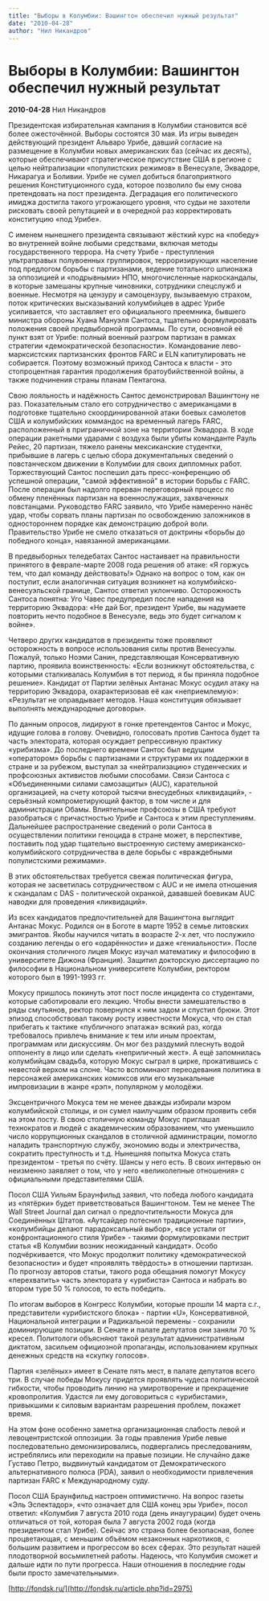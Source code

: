 ```yaml
---
title: "Выборы в Колумбии: Вашингтон обеспечил нужный результат"
date: "2010-04-28"
author: "Нил Никандров"
---
```


# Выборы в Колумбии: Вашингтон обеспечил нужный результат

**2010-04-28** Нил Никандров

Президентская избирательная кампания в Колумбии становится всё более ожесточённой. Выборы состоятся 30 мая. Из игры выведен действующий президент Альваро Урибе, давший согласие на размещение в Колумбии новых американских баз (сейчас их десять), которые обеспечивают стратегическое присутствие США в регионе с целью нейтрализации «популистских режимов» в Венесуэле, Эквадоре, Никарагуа и Боливии. Урибе не сумел добиться благоприятного решения Конституционного суда, которое позволило бы ему снова претендовать на пост президента. Деградация его политического имиджа достигла такого угрожающего уровня, что судьи не захотели рисковать своей репутацией и в очередной раз корректировать конституцию «под Урибе».

С именем нынешнего президента связывают жёсткий курс на «победу» во внутренней войне любыми средствами, включая методы государственного террора. На счету Урибе - преступления ультраправых полувоенных группировок, терроризирующих население под предлогом борьбы с партизанами, ведение тотального шпионажа за оппозицией и «подрывными» НПО, многочисленные наркоскандалы, в которые замешаны крупные чиновники, сотрудники спецслужб и военные. Несмотря на цензуру и самоцензуру, вызываемую страхом, поток критических высказываний колумбийцев в адрес Урибе усиливается, что заставляет его официального преемника, бывшего министра обороны Хуана Мануэля Сантоса, тщательно формулировать положения своей предвыборной программы. По сути, основной её пункт взят от Урибе: полный военный разгром партизан в рамках стратегии «демократической безопасности». Командование лево-марксистских партизанских фронтов FARC и ELN капитулировать не собирается. Поэтому возможный приход Сантоса к власти - это стопроцентная гарантия продолжения братоубийственной войны, а также подчинения страны планам Пентагона.

Свою лояльность и надёжность Сантос демонстрировал Вашингтону не раз. Показательным стало его сотрудничество c американцами в подготовке тщательно скоординированной атаки боевых самолетов США и колумбийских коммандос на временный лагерь FARC, расположенный в приграничной зоне на территории Эквадора. В ходе операции ракетными ударами с воздуха были убиты команданте Рауль Рейес, 20 партизан, тяжело ранены мексиканские студентки, прибывшие в лагерь с целью сбора документальных сведений о повстанческом движении в Колумбии для своих дипломных работ. Торжествующий Сантос поспешил дать пресс-конференцию об успешной операции, "самой эффективной" в истории борьбы с FARC. После операции был надолго прерван переговорный процесс по обмену пленённых партизан на военнослужащих, захваченных повстанцами. Руководство FARC заявило, что Урибе намеренно нанёс удар, чтобы сорвать планы партизан по освобождению заложников в одностороннем порядке как демонстрацию доброй воли. Правительство Урибе не смело отказаться от доктрины «борьбы до победного конца», навязанной американцами.

В предвыборных теледебатах Сантос настаивает на правильности принятого в феврале-марте 2008 года решения об атаке: «Я горжусь тем, что дал команду действовать!» Однако на вопрос о том, как он поступит, если аналогичная ситуация возникнет на колумбийско-венесуэльской границе, Сантос ответил уклончиво. Осторожность Сантоса понятна: Уго Чавес предупредил после нападения на территорию Эквадора: «Не дай Бог, президент Урибе, вы надумаете повторить нечто подобное в Венесуэле, ведь это будет сигналом к войне».

Четверо других кандидатов в президенты тоже проявляют осторожность в вопросе использования силы против Венесуэлы. Пожалуй, только Ноэми Санин, представляющая Консервативную партию, проявила воинственность: «Если возникнут обстоятельства, с которыми сталкивалась Колумбия в тот период, я бы приняла подобное решение». Кандидат от Партии зелёных Антанас Мокус осудил атаку на территорию Эквадора, охарактеризовав её как «неприемлемую»: «Результат не оправдывает методов. Наша конституция обязывает выполнять международные договоры».

По данным опросов, лидируют в гонке претендентов Сантос и Мокус, идущие голова в голову. Очевидно, голосовать против Сантоса будет та часть электората, которая осуждает репрессивную практику «урибизма». До последнего времени Сантос был ведущим «оператором» борьбы с партизанами и структурами их поддержки в стране и за рубежом, выступал за «нейтрализацию» студенческих и профсоюзных активистов любыми способами. Связи Сантоса с «Объединенными силами самозащиты» (AUC), карательной организацией, на счету которой тысячи внесудебных «ликвидаций», - серьёзный компрометирующий фактор, в том числе и для администрации Обамы. Влиятельные профсоюзы в США требуют разобраться с причастностью Урибе и Сантоса к этим преступлениям. Дальнейшее распространение сведений о роли Сантоса в осуществлении политики геноцида в стране может, в перспективе, поставить под удар тщательно выстроенную систему американско-колумбийского сотрудничества в деле борьбы с «враждебными популистскими режимами».

В этих обстоятельствах требуется свежая политическая фигура, которая не засветилась сотрудничеством с AUC и не имела отношения к скандалам с DAS - политической охранкой, дававшей боевикам AUC наводки для проведения «ликвидаций».

Из всех кандидатов предпочтительней для Вашингтона выглядит Антанас Мокус. Родился он в Боготе в марте 1952 в семье литовских эмигрантов. Якобы научился читать в возрасте 2-х лет, что послужило созданию легенды о его «одарённости» и даже «гениальности». После окончания столичного лицея Мокус изучал математику и философию в университете Дижона (Франция). Защитил докторскую диссертацию по философии в Национальном университете Колумбии, ректором которого был в 1991-1993 гг.

Мокусу пришлось покинуть этот пост после инцидента со студентами, которые саботировали его лекцию. Чтобы внести замешательство в ряды смутьянов, ректор повернулся к ним задом и спустил брюки. Этот эпизод способствовал такому росту известности Мокуса, что он стал прибегать к тактике «публичного эпатажа» всякий раз, когда требовалось привлечь внимание к тем или иным проектам, программам или дискуссиям. Он мог без раздумий плеснуть водой оппоненту в лицо или сделать «неприличный жест». А ещё запомнилась колумбийцам свадьба, которую Мокус сыграл в цирке, прокатившись с невестой верхом на слоне. Часто вспоминают переодевания политика в персонажей американских комиксов или его музыкальные импровизации в жанре «рэп», популярном у молодёжи.

Эксцентричного Мокуса тем не менее дважды избирали мэром колумбийской столицы, и он сумел наилучшим образом проявить себя на этом посту. В свою столичную команду Мокус приглашал технократов и людей с академическим образованием, что уменьшило число коррупционных скандалов в столичной администрации, помогло наладить транспортную службу, экономию воды и электричества, сократить преступность и т.д. Нынешняя попытка Мокуса стать президентом - третья по счёту. Шансы у него есть. В своих интервью он неизменно заявляет о том, что у него «великолепные отношения» с официальными представителями США.

Посол США Уильям Браунфильд заявил, что победа любого кандидата из «пятёрки» будет приветствоваться Вашингтоном. Тем не менее The Wall Street Journal дал сигнал о предпочтительности Мокуса для Соединённых Штатов. «Аутсайдер потеснил традиционные партии», «колумбийцы делают парадоксальный выбор», «все устали от конфронтационного стиля Урибе» - такими формулировками пестрит статья «В Колумбии возник неожиданный кандидат». Особо подчёркивается, что Мокус продолжит политику «демократической безопасности» и будет «проявлять твёрдость» в отношении партизан. По прогнозу авторов статьи, такого рода обещания помогут Мокусу «перехватить» часть электората у «урибиста» Сантоса и набрать во втором туре 50 % голосов, то есть победить.

По итогам выборов в Конгресс Колумбии, которые прошли 14 марта с.г., представители «урибистского блока» - партии «U», Консервативной, Национальной интеграции и Радикальной перемены - сохранили доминирующие позиции. В Сенате и палате депутатов они заняли 70 % кресел. Политологи объясняют такой результат административным диктатом, засильем официозной пропаганды, использованием крупных денежных средств на «скупку голосов».

Партия «зелёных» имеет в Сенате пять мест, в палате депутатов всего три. В случае победы Мокусу придется проявлять чудеса политической гибкости, чтобы проводить линию на умиротворение и прекращение кровопролития. Удастся ли ему договориться с «урибистами», привыкшими к силовым вариантам разрешения проблем, покажет время.

На этом фоне особенно заметна организационная слабость левой и левоцентристской оппозиции. За годы правления Урибе левые последовательно демонизировались, подвергались преследованиям, истреблялись или переходили на правые позиции. Не случайно даже Густаво Петро, выдвинутый кандидатом от Демократического альтернативного полюса (PDA), заявил о необходимости привлечения партизан FARC к Международному суду.

Посол США Браунфильд настроен оптимистично. На вопрос газеты «Эль Эспектадор», «что означает для США конец эры Урибе», посол ответил: «Колумбия 7 августа 2010 года (день инаугурации) будет очень отличаться от той, которая была 7 августа 2002 года (когда президентом стал Урибе). Сейчас это страна более безопасная, более процветающая, с меньшим объёмом незаконных наркотиков, с большим развитием и прогрессом во всех сферах. Это результат нашей плодотворной восьмилетней работы. Надеюсь, что Колумбия сможет и дальше идти по пути прогресса. Наши отношения в последние годы были просто замечательными».

[http://fondsk.ru/](http://fondsk.ru/article.php?id=2975)